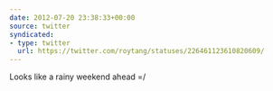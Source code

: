 ```yaml
---
date: 2012-07-20 23:38:33+00:00
source: twitter
syndicated:
- type: twitter
  url: https://twitter.com/roytang/statuses/226461123610820609/
---
```


Looks like a rainy weekend ahead =/
